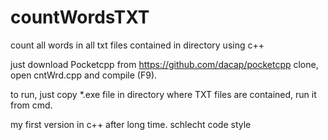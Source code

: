 # countWordsTXT
count all words in all txt files contained in directory using c++


just download Pocketcpp from https://github.com/dacap/pocketcpp 
clone, open cntWrd.cpp and compile (F9).

to run, just copy *.exe file in directory where TXT files are contained, run it from cmd.

my first version in c++ after long time.
schlecht code style